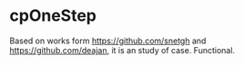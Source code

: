 # cpOneStep
Based on works form https://github.com/snetgh and https://github.com/deajan, it is an study of case.  Functional.
